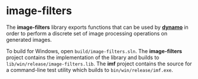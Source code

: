 # image-filters

The **image-filters** library exports functions that can be used by
[**dynamo**](https://github.com/golden-vcr/dynamo) in order to perform a discrete set of
image processing operations on generated images.

To build for Windows, open `build/image-filters.sln`. The **image-filters** project
contains the implementation of the library and builds to
`lib/win/release/image-filters.lib`. The **imf** project contains the source for a
command-line test utility which builds to `bin/win/release/imf.exe`.
